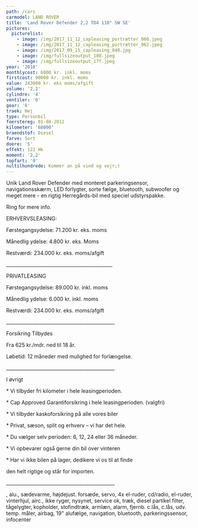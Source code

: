 ```yaml
---
path: /cars
carmodel: LAND ROVER
title: 'Land Rover Defender 2,2 TD4 110" SW SE'
pictures:
  picturelist:
    - image: /img/2017_11_12_capleasing_portrætter_060.jpeg
    - image: /img/2017_11_12_capleasing_portrætter_062.jpeg
    - image: /img/2017_09_15_capleasing_040.jpg
    - image: /img/fullsizeoutput_180.jpeg
    - image: /img/fullsizeoutput_17f.jpeg
year: '2010'
monthlycost: 6000 kr. inkl. moms
firstcost: 90000 kr. inkl. moms
value: 243000 kr. eks moms/afgift
volume: '2,2'
cylindre: '4'
ventiler: '0'
gear: '6'
traek: Nej
type: Personbil
foerstereg: 01-08-2012
kilometer: '68000'
braendstof: Diesel
farve: Sort
doere: '5'
effekt: 122 Hk
moment: '2,2'
topfart: '0'
nultilhundrede: Kommer an på vind og vejr;)
---
```

Unik Land Rover Defender med monteret parkeringsensor, navigationsskærm, LED forlygter, sorte fælge, bluetooth, subwoofer og meget mere - en rigtig Herregårds-bil med speciel udstyrspakke. 



Ring for mere info. 



ERHVERVSLEASING:

Førstegangsydelse: 71.200 kr. eks. moms

Månedlig ydelse: 4.800 kr. eks. Moms

Restværdi: 234.000 kr. eks. moms/afgift

\_\_\_\_\_\_\_\_\_\_\_\_\_\_\_\_\_\_\_\_\_\_\_\_\_\_\_\_\_\_\_\_\_\_\_\_\_\_\_\_\_\_\_\__

PRIVATLEASING

Førstegangsydelse: 89.000 kr. inkl. moms

Månedlig ydelse: 6.000 kr. inkl. moms

Restværdi: 234.000 kr. eks. moms/afgift

\_\_\_\_\_\_\_\_\_\_\_\_\_\_\_\_\_\_\_\_\_\_\_\_\_\_\_\_\_\_\_\_\_\_\_\_\_\_\_\_\_\_\_\_\_\_



Forsikring Tilbydes

Fra 625 kr./mdr. ned til 18 år. 

Løbetid: 12 måneder med mulighed for forlængelse.

\_\_\_\_\_\_\_\_\_\_\_\_\_\_\_\_\_\_\_\_\_\_\_\_\_\_\_\_\_\_\_\_\_\_\_\_\_\_\_\_\_\_\_\_\_\_



I øvrigt

\* Vi tilbyder fri kilometer i hele leasingperioden.

\* Cap Approved Garantiforsikring i hele leasingperioden. (valgfri)

\* Vi tilbyder kaskoforsikring på alle vores biler

\* Privat, sæson, split og erhverv – vi har det hele.

\* Du vælger selv perioden: 6, 12, 24 eller 36 måneder.

\* Vi opbevarer også gerne din bil over vinteren

\* Har vi ikke bilen på lager, dedikere vi os til at finde 

den helt rigtige og står for importen.

\_\_\_\_\_\_\_\_\_\_\_\_\_\_\_\_\_\_\_\_\_\_\_\_\_\_\_\_\_\_\_\_\_\_\_\_\_\_\_\_\_\_\_\_\_\_	

, alu., sædevarme, højdejust. forsæde, servo, 4x el-ruder, cd/radio, el-ruder, vinterhjul, airc., ikke ryger, nysynet, service ok, træk, diesel partikel filter, tågelygter, kopholder, stofindtræk, armlæn, alarm, fjernb. c.lås, c.lås, udv. temp. måler, airbag, 19" alufælge, navigation, bluetooth, parkeringssensor, infocenter
